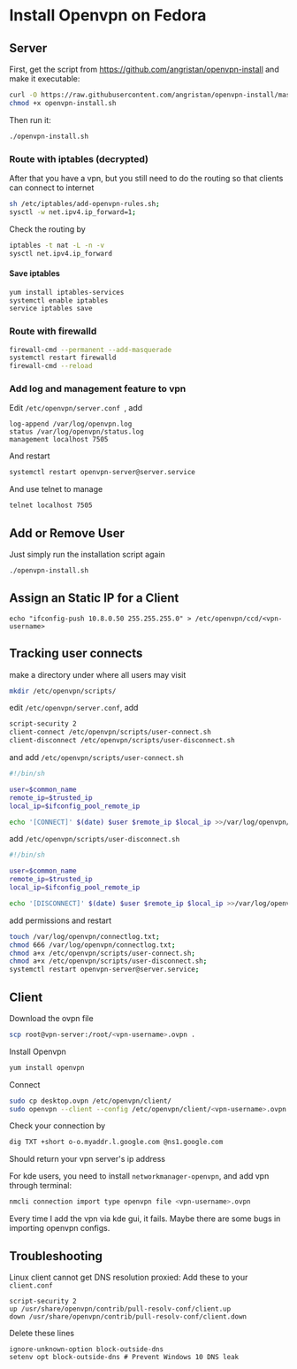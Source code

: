 # Install Openvpn on Fedora

## Server

First, get the script from <https://github.com/angristan/openvpn-install> and make it executable:

```bash
curl -O https://raw.githubusercontent.com/angristan/openvpn-install/master/openvpn-install.sh
chmod +x openvpn-install.sh
```

Then run it:

```bash
./openvpn-install.sh
```

### Route with iptables (decrypted)

After that you have a vpn, but you still need to do the routing so that clients can connect to internet

```bash
sh /etc/iptables/add-openvpn-rules.sh;
sysctl -w net.ipv4.ip_forward=1;
```

Check the routing by

```bash
iptables -t nat -L -n -v
sysctl net.ipv4.ip_forward
```

#### Save iptables

```bash
yum install iptables-services
systemctl enable iptables
service iptables save
```

### Route with firewalld

```bash
firewall-cmd --permanent --add-masquerade
systemctl restart firewalld
firewall-cmd --reload
```

### Add log and management feature to vpn

Edit `/etc/openvpn/server.conf `, add

```
log-append /var/log/openvpn.log
status /var/log/openvpn/status.log
management localhost 7505
```

And restart

```bash
systemctl restart openvpn-server@server.service
```

And use telnet to manage

```bash
telnet localhost 7505
```

## Add or Remove User

Just simply run the installation script again

```bash
./openvpn-install.sh
```

## Assign an Static IP for a Client

```base
echo "ifconfig-push 10.8.0.50 255.255.255.0" > /etc/openvpn/ccd/<vpn-username>
```

## Tracking user connects

make a directory under where all users may visit

```bash
mkdir /etc/openvpn/scripts/
```

edit `/etc/openvpn/server.conf`, add

```bash
script-security 2
client-connect /etc/openvpn/scripts/user-connect.sh
client-disconnect /etc/openvpn/scripts/user-disconnect.sh
```

and add `/etc/openvpn/scripts/user-connect.sh`

```bash
#!/bin/sh

user=$common_name
remote_ip=$trusted_ip
local_ip=$ifconfig_pool_remote_ip

echo '[CONNECT]' $(date) $user $remote_ip $local_ip >>/var/log/openvpn/connectlog.txt
```

add `/etc/openvpn/scripts/user-disconnect.sh`

```bash
#!/bin/sh

user=$common_name
remote_ip=$trusted_ip
local_ip=$ifconfig_pool_remote_ip

echo '[DISCONNECT]' $(date) $user $remote_ip $local_ip >>/var/log/openvpn/connectlog.txt
```

add permissions and restart

```bash
touch /var/log/openvpn/connectlog.txt;
chmod 666 /var/log/openvpn/connectlog.txt;
chmod a+x /etc/openvpn/scripts/user-connect.sh;
chmod a+x /etc/openvpn/scripts/user-disconnect.sh;
systemctl restart openvpn-server@server.service;
```

## Client

Download the ovpn file

```bash
scp root@vpn-server:/root/<vpn-username>.ovpn .
```

Install Openvpn

```bash
yum install openvpn
```

Connect

```bash
sudo cp desktop.ovpn /etc/openvpn/client/
sudo openvpn --client --config /etc/openvpn/client/<vpn-username>.ovpn
```

Check your connection by

```bash
dig TXT +short o-o.myaddr.l.google.com @ns1.google.com
```

Should return your vpn server's ip address

For kde users, you need to install `networkmanager-openvpn`, and add vpn through terminal:

```bash
nmcli connection import type openvpn file <vpn-username>.ovpn
```

Every time I add the vpn via kde gui, it fails. Maybe there are some bugs in importing openvpn configs.

## Troubleshooting

Linux client cannot get DNS resolution proxied: Add these to your `client.conf`

```
script-security 2
up /usr/share/openvpn/contrib/pull-resolv-conf/client.up
down /usr/share/openvpn/contrib/pull-resolv-conf/client.down
```

Delete these lines

```
ignore-unknown-option block-outside-dns
setenv opt block-outside-dns # Prevent Windows 10 DNS leak
```